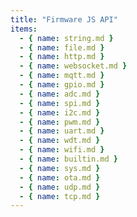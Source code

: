 ```yaml
---
title: "Firmware JS API"
items:
  - { name: string.md }
  - { name: file.md }
  - { name: http.md }
  - { name: websocket.md }
  - { name: mqtt.md }
  - { name: gpio.md }
  - { name: adc.md }
  - { name: spi.md }
  - { name: i2c.md }
  - { name: pwm.md }
  - { name: uart.md }
  - { name: wdt.md }
  - { name: wifi.md }
  - { name: builtin.md }
  - { name: sys.md }
  - { name: ota.md }
  - { name: udp.md }
  - { name: tcp.md }
---
```

